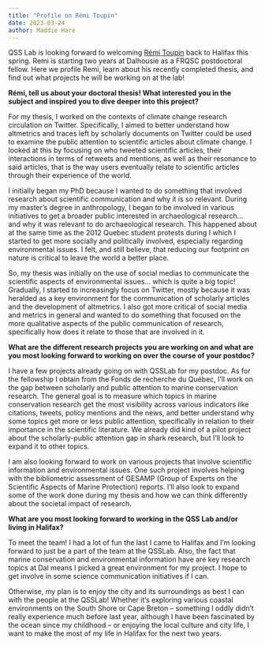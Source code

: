 ```yaml
---
title: "Profile on Rémi Toupin" 
date: 2023-03-24
author: Maddie Hare
---
```


QSS Lab is looking forward to welcoming [Rémi Toupin](https://www.qsslab.ca/author/remi-toupin/) back to Halifax this spring. Remi is starting two years at Dalhousie as a FRQSC postdoctoral fellow. Here we profile Remi, learn about his recently completed thesis, and find out what projects he will be working on at the lab!

**Rémi, tell us about your doctoral thesis! What interested you in the subject and inspired you to dive deeper into this project?**

For my thesis, I worked on the contexts of climate change research circulation on Twitter. Specifically, I aimed to better understand how altmetrics and traces left by scholarly documents on Twitter could be used to examine the public attention to scientific articles about climate change. I looked at this by focusing on who tweeted scientific articles, their interactions in terms of retweets and mentions, as well as their resonance to said articles, that is the way users eventually relate to scientific articles through their experience of the world.

I initially began my PhD because I wanted to do something that involved research about scientific communication and why it is so relevant. During my master’s degree in anthropology, I began to be involved in various initiatives to get a broader public interested in archaeological research… and why it was relevant to do archaeological research. This happened about at the same time as the 2012 Quebec student protests during I which I started to get more socially and politically involved, especially regarding environmental issues. I felt, and still believe, that reducing our footprint on nature is critical to leave the world a better place.

So, my thesis was initially on the use of social medias to communicate the scientific aspects of environmental issues… which is quite a big topic! Gradually, I started to increasingly focus on Twitter, mostly because it was heralded as a key environment for the communication of scholarly articles and the development of altmetrics. I also got more critical of social media and metrics in general and wanted to do something that focused on the more qualitative aspects of the public communication of research, specifically how does it relate to those that are involved in it.

**What are the different research projects you are working on and what are you most looking forward to working on over the course of your postdoc?**

I have a few projects already going on with QSSLab for my postdoc. As for the fellowship I obtain from the Fonds de recherche du Québec, I’ll work on the gap between scholarly and public attention to marine conservation research. The general goal is to measure which topics in marine conservation research get the most visibility across various indicators like citations, tweets, policy mentions and the news, and better understand why some topics get more or less public attention, specifically in relation to their importance in the scientific literature. We already did kind of a pilot project about the scholarly-public attention gap in shark research, but I’ll look to expand it to other topics.

I am also looking forward to work on various projects that involve scientific information and environmental issues. One such project involves helping with the bibliometric assessment of GESAMP (Group of Experts on the Scientific Aspects of Marine Protection) reports. I’ll also look to expand some of the work done during my thesis and how we can think differently about the societal impact of research.

**What are you most looking forward to working in the QSS Lab and/or living in Halifax?**

To meet the team! I had a lot of fun the last I came to Halifax and I’m looking forward to just be a part of the team at the QSSLab. Also, the fact that marine conservation and environmental information have are key research topics at Dal means I picked a great environment for my project. I hope to get involve in some science communication initiatives if I can.

Otherwise, my plan is to enjoy the city and its surroundings as best I can with the people at the QSSLab! Whether it’s exploring various coastal environments on the South Shore or Cape Breton – something I oddly didn’t really experience much before last year, although I have been fascinated by the ocean since my childhood – or enjoying the local culture and city life, I want to make the most of my life in Halifax for the next two years.
